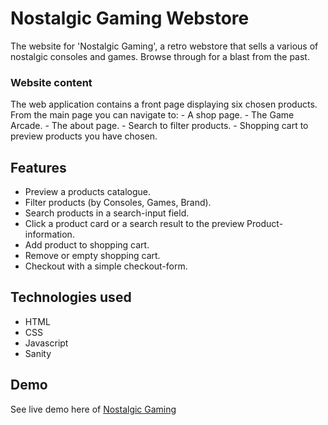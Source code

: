 # Nostalgic Gaming Webstore
The website for 'Nostalgic Gaming', a retro webstore that sells a various of nostalgic consoles and games. Browse through for a blast from the past. 

### Website content
The web application contains a front page displaying six chosen products. From the main page you can navigate to: 
	- A shop page.
	- The Game Arcade.
	- The about page.
	- Search to filter products.
	- Shopping cart to preview products you have chosen.

## Features
- Preview a products catalogue. 
- Filter products (by Consoles, Games, Brand).
- Search products in a search-input field. 
- Click a product card or a search result to the preview Product-information. 
- Add product to shopping cart.  
- Remove or empty shopping cart. 
- Checkout with a simple checkout-form.

## Technologies used
- HTML
- CSS
- Javascript
- Sanity

## Demo
See live demo here of [Nostalgic Gaming](https://nostalgic-gaming-webstore.netlify.app/)

